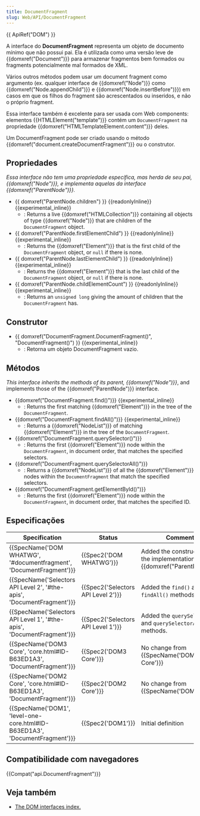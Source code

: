 ```yaml
---
title: DocumentFragment
slug: Web/API/DocumentFragment
---
```

{{ ApiRef("DOM") }}

A interface do **DocumentFragment** representa um objeto de documento mínimo que não possui pai. Ela é utilizada como uma versão leve de {{domxref("Document")}} para armazenar fragmentos bem formados ou fragments potencialmente mal formados de XML.

Vários outros métodos podem usar um document fragment como argumento (ex. qualquer interface de {{domxref("Node")}} como {{domxref("Node.appendChild")}} e {{domxref("Node.insertBefore")}}) em casos em que os filhos do fragment são acrescentados ou inseridos, e não o próprio fragment.

Essa interface também é excelente para ser usada com Web components: elementos {{HTMLElement("template")}} contém um `DocumentFragment` na propriedade {{domxref("HTMLTemplateElement.content")}} deles.

Um DocumentFragment pode ser criado usando o método {{domxref("document.createDocumentFragment")}} ou o construtor.

## Propriedades

_Essa interface não tem uma propriedade específica, mas herda de seu pai,_ _{{domxref("Node")}}, e implementa aquelas da interface {{domxref("ParentNode")}}._

- {{ domxref("ParentNode.children") }} {{readonlyInline}}{{experimental_inline}}
  - : Returns a live {{domxref("HTMLCollection")}} containing all objects of type {{domxref("Node")}} that are children of the `DocumentFragment` object.
- {{ domxref("ParentNode.firstElementChild") }} {{readonlyInline}}{{experimental_inline}}
  - : Returns the {{domxref("Element")}} that is the first child of the `DocumentFragment` object, or `null` if there is none.
- {{ domxref("ParentNode.lastElementChild") }} {{readonlyInline}}{{experimental_inline}}
  - : Returns the {{domxref("Element")}} that is the last child of the `DocumentFragment` object, or `null` if there is none.
- {{ domxref("ParentNode.childElementCount") }} {{readonlyInline}}{{experimental_inline}}
  - : Returns an `unsigned long` giving the amount of children that the `DocumentFragment` has.

## Construtor

- {{ domxref("DocumentFragment.DocumentFragment()", "DocumentFragment()") }} {{experimental_inline}}
  - : Retorna um objeto DocumentFragment vazio.

## Métodos

_This interface inherits the methods of its parent, {{domxref("Node")}}_, and implements those of the {{domxref("ParentNode")}} interface.

- {{domxref("DocumentFragment.find()")}} {{experimental_inline}}
  - : Returns the first matching {{domxref("Element")}} in the tree of the `DocumentFragment`.
- {{domxref("DocumentFragment.findAll()")}} {{experimental_inline}}
  - : Returns a {{domxref("NodeList")}} of matching {{domxref("Element")}} in the tree of the `DocumentFragment`.
- {{domxref("DocumentFragment.querySelector()")}}
  - : Returns the first {{domxref("Element")}} node within the `DocumentFragment`, in document order, that matches the specified selectors.
- {{domxref("DocumentFragment.querySelectorAll()")}}
  - : Returns a {{domxref("NodeList")}} of all the {{domxref("Element")}} nodes within the `DocumentFragment` that match the specified selectors.
- {{domxref("DocumentFragment.getElementById()")}}
  - : Returns the first {{domxref("Element")}} node within the `DocumentFragment`, in document order, that matches the specified ID.

## Especificações

| Specification                                                                                        | Status                                       | Comment                                                                           |
| ---------------------------------------------------------------------------------------------------- | -------------------------------------------- | --------------------------------------------------------------------------------- |
| {{SpecName('DOM WHATWG', '#documentfragment', 'DocumentFragment')}}             | {{Spec2('DOM WHATWG')}}             | Added the constructor and the implementation of {{domxref("ParentNode")}}. |
| {{SpecName('Selectors API Level 2', '#the-apis', 'DocumentFragment')}}         | {{Spec2('Selectors API Level 2')}} | Added the `find()` and `findAll()` methods.                                       |
| {{SpecName('Selectors API Level 1', '#the-apis', 'DocumentFragment')}}         | {{Spec2('Selectors API Level 1')}} | Added the `querySelector()` and `querySelectorAll()` methods.                     |
| {{SpecName('DOM3 Core', 'core.html#ID-B63ED1A3', 'DocumentFragment')}}         | {{Spec2('DOM3 Core')}}                 | No change from {{SpecName('DOM2 Core')}}                                   |
| {{SpecName('DOM2 Core', 'core.html#ID-B63ED1A3', 'DocumentFragment')}}         | {{Spec2('DOM2 Core')}}                 | No change from {{SpecName('DOM1')}}                                       |
| {{SpecName('DOM1', 'level-one-core.html#ID-B63ED1A3', 'DocumentFragment')}} | {{Spec2('DOM1')}}                     | Initial definition                                                                |

## Compatibilidade com navegadores

{{Compat("api.DocumentFragment")}}

## Veja também

- [The DOM interfaces index.](/pt-BR/docs/DOM/DOM_Reference)
